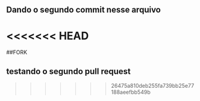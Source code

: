 ## Dando o segundo commit nesse arquivo
<<<<<<< HEAD
=======

##FORK

## testando o segundo pull request
>>>>>>> 26475a810deb255fa739bb25e77188aeefbb549b

